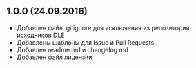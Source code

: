 ## 1.0.0 (24.09.2016)
- Добавлен файл .gitignore для исключения из репозитория исходников DLE
- Добавлены шаблоны для Issue и Pull Requests
- Добавлен readme.md и changelog.md
- Добавлен файл лицензии